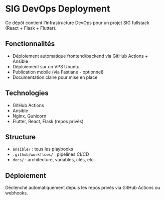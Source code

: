# SIG DevOps Deployment

Ce dépôt contient l'infrastructure DevOps pour un projet SIG fullstack (React + Flask + Flutter).

## Fonctionnalités

- Déploiement automatique frontend/backend via GitHub Actions + Ansible
- Déploiement sur un VPS Ubuntu 
- Publication mobile (via Fastlane - optionnel)
- Documentation claire pour mise en place

## Technologies

- GitHub Actions
- Ansible
- Nginx, Gunicorn
- Flutter, React, Flask (repos privés)

## Structure

- `ansible/` : tous les playbooks
- `.github/workflows/` : pipelines CI/CD
- `docs/` : architecture, variables, clés, etc.

## Déploiement

Déclenché automatiquement depuis les repos privés via GitHub Actions ou webhooks.
